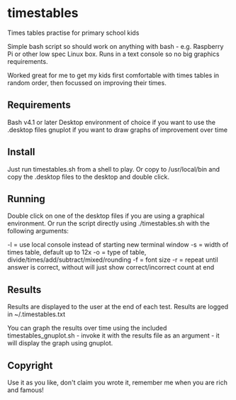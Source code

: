 # timestables
Times tables practise for primary school kids

Simple bash script so should work on anything with bash - e.g. Raspberry Pi or other low spec Linux box.  Runs in a text console so no big graphics requirements.

Worked great for me to get my kids first comfortable with times tables in random order, then focussed on improving their times.

## Requirements

Bash v4.1 or later
Desktop environment of choice if you want to use the .desktop files
gnuplot if you want to draw graphs of improvement over time

## Install

Just run timestables.sh from a shell to play.
Or copy to /usr/local/bin and copy the .desktop files to the desktop and double click.

## Running

Double click on one of the desktop files if you are using a graphical environment.
Or run the script directly using ./timestables.sh with the following arguments:

-l = use local console instead of starting new terminal window
-s = width of times table, default up to 12x
-o = type of table, divide/times/add/subtract/mixed/rounding
-f = font size
-r = repeat until answer is correct, without will just show correct/incorrect count at end

## Results

Results are displayed to the user at the end of each test.
Results are logged in ~/.timestables.txt

You can graph the results over time using the included timestables_gnuplot.sh - invoke it with the results file as an argument - it will display the graph using gnuplot.

## Copyright

Use it as you like, don't claim you wrote it, remember me when you are rich and famous!
